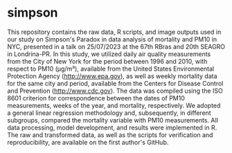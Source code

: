 # simpson
This repository contains the raw data, R scripts, and image outputs used in our study on Simpson's Paradox in data analysis of mortality and PM10 in NYC, presented in a talk on 25/07/2023 at the 67th RBras and 20th SEAGRO in Londrina-PR. In this study, we utilized daily air quality measurements from the City of New York for the period between 1996 and 2010, with respect to PM10 (µg/m³), available from the United States Environmental Protection Agency (http://www.epa.gov), as well as weekly mortality data for the same city and period, available from the Centers for Disease Control and Prevention (http://www.cdc.gov). The data was compiled using the ISO 8601 criterion for correspondence between the dates of PM10 measurements, weeks of the year, and mortality, respectively. We adopted a general linear regression methodology and, subsequently, in different subgroups, compared the mortality variable with PM10 measurements. All data processing, model development, and results were implemented in R. The raw and transformed data, as well as the scripts for verification and reproducibility, are available on the first author's GitHub.
